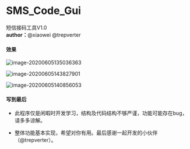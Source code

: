 # SMS_Code_Gui
短信接码工具V1.0</br>
**author：**@xiaowei @trepverter
#### 效果

![image-20200605135036363](https://scriptkid-beta.github.io/img/%E7%9F%AD%E4%BF%A1%E6%8E%A5%E7%A0%81%E5%B7%A5%E5%85%B7V1.0/image-20200605135036363.png)

![image-20200605143827901](https://scriptkid-beta.github.io/img/%E7%9F%AD%E4%BF%A1%E6%8E%A5%E7%A0%81%E5%B7%A5%E5%85%B7V1.0/image-20200605143827901.png)



![image-20200605140856053](https://scriptkid-beta.github.io//img/%E7%9F%AD%E4%BF%A1%E6%8E%A5%E7%A0%81%E5%B7%A5%E5%85%B7V1.0/image-20200605140856053.png)

#### 写到最后

- 此程序仅是闲暇时开发学习，结构及代码结构不够严谨，功能可能存在bug，请多多谅解。

- 整体功能基本实现，希望对你有用。最后感谢一起开发的小伙伴（@trepverter）。

